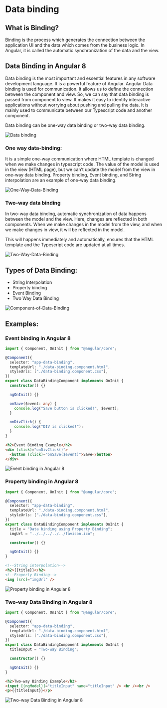 # Data binding

## What is Binding?

Binding is the process which generates the connection between the application UI and the data which comes from the business logic. In Angular, it is called the automatic synchronization of the data and the view.

## Data Binding in Angular 8

Data binding is the most important and essential features in any software development language. It is a powerful feature of Angular. Angular Data binding is used for communication. It allows us to define the connection between the component and view. So, we can say that data binding is passed from component to view. It makes it easy to identify interactive applications without worrying about pushing and pulling the data. It is mainly used to communicate between our Typescript code and another component.

Data binding can be one-way data binding or two-way data binding.

![](./assets/Data-Binding-in-Angular-8.png?raw=true "Data binding")

### One way data-binding:

It is a simple one-way communication where HTML template is changed when we make changes in typescript code. The value of the model is used in the view (HTML page), but we can’t update the model from the view in one-way data binding. Property binding, Event binding, and String interpolation are an example of one-way data binding.

![](./assets/One-way-Data-Binding-in-Angular-8.png?raw=true "One-Way-Data-Binding")

### Two-way data binding

In two-way data binding, automatic synchronization of data happens between the model and the view. Here, changes are reflected in both components. When we make changes in the model from the view, and when we make changes in view, it will be reflected in the model.

This will happens immediately and automatically, ensures that the HTML template and the Typescript code are updated at all times.

![](./assets/Two-way-Data-Binding-in-Angular-8.png?raw=true "Two-Way-Data-Binding")

## Types of Data Binding:

- String Interpolation
- Property binding
- Event Binding
- Two Way Data Binding

![](./assets/Component-of-Data-Binding.png?raw=true "Component-of-Data-Binding")

## Examples:

### Event binding in Angular 8

```ts
import { Component, OnInit } from "@angular/core";

@Component({
  selector: "app-data-binding",
  templateUrl: "./data-binding.component.html",
  styleUrls: ["./data-binding.component.css"],
})
export class DataBindingComponent implements OnInit {
  constructor() {}

  ngOnInit() {}

  onSave($event: any) {
    console.log("Save button is clicked!", $event);
  }

  onDivClick() {
    console.log("DIV is clicked!");
  }
}
```

```html
<h2>Event Binding Example</h2>
<div (click)="onDivClick()">
  <button (click)="onSave($event)">Save</button>
</div>
```

![](./assets/Event-Binding-Output.png?raw=true "Event binding in Angular 8")

### Property binding in Angular 8

```ts
import { Component, OnInit } from "@angular/core";

@Component({
  selector: "app-data-binding",
  templateUrl: "./data-binding.component.html",
  styleUrls: ["./data-binding.component.css"],
})
export class DataBindingComponent implements OnInit {
  title = "Data binding using Property Binding";
  imgUrl = "../../../../../favicon.ico";

  constructor() {}

  ngOnInit() {}
}
```

```html
<!--String interpolation-->
<h2>{{title}}</h2>
<!--Property Binding-->
<img [src]="imgUrl" />
```

![](./assets/Property-Binding-Output.png?raw=true "Property binding in Angular 8")

### Two-way Data Binding in Angular 8

```ts
import { Component, OnInit } from "@angular/core";

@Component({
  selector: "app-data-binding",
  templateUrl: "./data-binding.component.html",
  styleUrls: ["./data-binding.component.css"],
})
export class DataBindingComponent implements OnInit {
  titleInput = "Two-way Binding";

  constructor() {}

  ngOnInit() {}
}
```

```html
<h2>Two-way Binding Example</h2>
<input [(ngModel)]="titleInput" name="titleInput" /> <br /><br />
<p>{{titleInput}}</p>
```

![](./assets/Two-way-Data-Binding-Output.png?raw=true "Two-way Data Binding in Angular 8")
